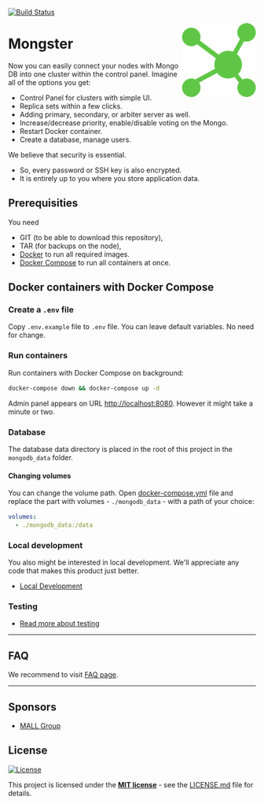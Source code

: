 [![Build Status](https://api.travis-ci.org/mallgroup/mal-mongster.svg?branch=master)](https://travis-ci.org/mallgroup/mal-mongster)

<img src="/admin/src/assets/logo-512x512.png" alt="logo" width="150" height="150" align="right"
 />

# Mongster

Now you can easily connect your nodes with Mongo DB into one cluster within the control panel. Imagine all of the options you get:

-   Control Panel for clusters with simple UI.
-   Replica sets within a few clicks.
-   Adding primary, secondary, or arbiter server as well.
-   Increase/decrease priority, enable/disable voting on the Mongo.
-   Restart Docker container.
-   Create a database, manage users.

We believe that security is essential.

-   So, every password or SSH key is also encrypted.
-   It is entirely up to you where you store application data.

## Prerequisities

You need

-   GIT (to be able to download this repository),
-   TAR (for backups on the node),
-   [Docker](https://www.docker.com/) to run all required images.
-   [Docker Compose](https://docs.docker.com/compose/) to run all containers at once.

## Docker containers with Docker Compose

### Create a `.env` file

Copy `.env.example` file to `.env` file. You can leave default variables. No need for change.

### Run containers

Run containers with Docker Compose on background:

```sh
docker-compose down && docker-compose up -d
```

Admin panel appears on URL <http://localhost:8080>. However it might take a minute or two.

### Database

The database data directory is placed in the root of this project in the `mongodb_data` folder.

#### Changing volumes

You can change the volume path. Open [docker-compose.yml](/docker-compose.yml) file and replace the part with volumes - `./mongodb_data` - with a path of your choice:

```yaml
volumes:
  - ./mongodb_data:/data
```

### Local development

You also might be interested in local development. We'll appreciate any code that makes this product just better.

-   [Local Development](/docs/development.md)

### Testing

-   [Read more about testing](/docs/testing.md)

* * *

## FAQ

We recommend to visit [FAQ page](/FAQ.md).

* * *

## Sponsors

-   [MALL Group](http://www.mallgroup.com)

## License

[![License](http://img.shields.io/:license-mit-blue.svg?style=flat-square)](http://badges.mit-license.org)

This project is licensed under the **[MIT license](http://opensource.org/licenses/mit-license.php)** - see the [LICENSE.md](/LICENSE.md) file for details.
